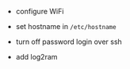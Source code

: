 

* configure WiFi

* set hostname in `/etc/hostname`
* turn off password login over ssh
* add log2ram
